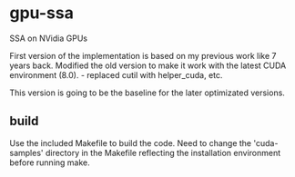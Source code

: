 # gpu-ssa
SSA on NVidia GPUs

First version of the implementation is based on my previous work like 7 years back.
Modified the old version to make it work with the latest CUDA environment (8.0). - replaced cutil with helper_cuda, etc.

This version is going to be the baseline for the later optimizated versions.

## build
Use the included Makefile to build the code. Need to change the 'cuda-samples' directory in the Makefile reflecting the installation environment before running make. 
